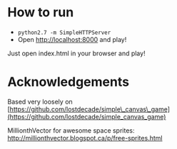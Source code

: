 # How to run

* `python2.7 -m SimpleHTTPServer`
* Open [http://localhost:8000](http://localhost:8000) and play!

Just open index.html in your browser and play!

# Acknowledgements

Based very loosely on [https://github.com/lostdecade/simple\_canvas\_game](https://github.com/lostdecade/simple_canvas_game)

MillionthVector for awesome space sprites: http://millionthvector.blogspot.ca/p/free-sprites.html
